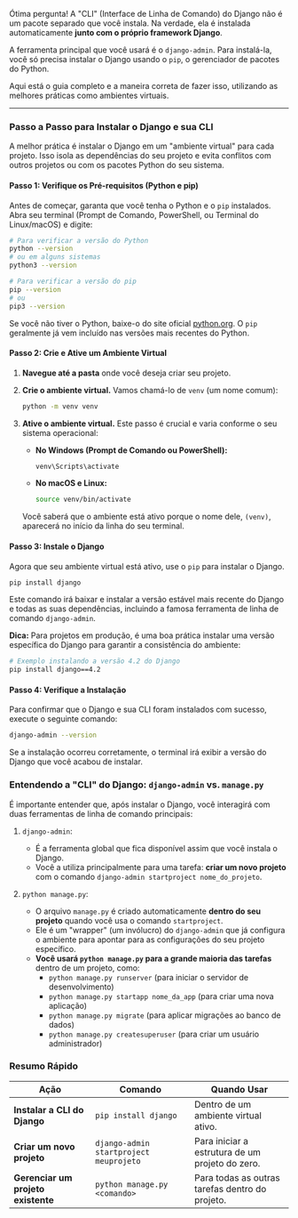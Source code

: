Ótima pergunta! A "CLI" (Interface de Linha de Comando) do Django não é um pacote separado que você instala. Na verdade, ela é instalada automaticamente **junto com o próprio framework Django**.

A ferramenta principal que você usará é o `django-admin`. Para instalá-la, você só precisa instalar o Django usando o `pip`, o gerenciador de pacotes do Python.

Aqui está o guia completo e a maneira correta de fazer isso, utilizando as melhores práticas como ambientes virtuais.

---

### Passo a Passo para Instalar o Django e sua CLI

A melhor prática é instalar o Django em um "ambiente virtual" para cada projeto. Isso isola as dependências do seu projeto e evita conflitos com outros projetos ou com os pacotes Python do seu sistema.

#### Passo 1: Verifique os Pré-requisitos (Python e pip)

Antes de começar, garanta que você tenha o Python e o `pip` instalados. Abra seu terminal (Prompt de Comando, PowerShell, ou Terminal do Linux/macOS) e digite:

```bash
# Para verificar a versão do Python
python --version
# ou em alguns sistemas
python3 --version

# Para verificar a versão do pip
pip --version
# ou
pip3 --version
```

Se você não tiver o Python, baixe-o do site oficial [python.org](https://python.org). O `pip` geralmente já vem incluído nas versões mais recentes do Python.

#### Passo 2: Crie e Ative um Ambiente Virtual

1.  **Navegue até a pasta** onde você deseja criar seu projeto.
2.  **Crie o ambiente virtual.** Vamos chamá-lo de `venv` (um nome comum):

    ```bash
    python -m venv venv
    ```

3.  **Ative o ambiente virtual.** Este passo é crucial e varia conforme o seu sistema operacional:

    * **No Windows (Prompt de Comando ou PowerShell):**
        ```bash
        venv\Scripts\activate
        ```

    * **No macOS e Linux:**
        ```bash
        source venv/bin/activate
        ```

    Você saberá que o ambiente está ativo porque o nome dele, `(venv)`, aparecerá no início da linha do seu terminal.

#### Passo 3: Instale o Django

Agora que seu ambiente virtual está ativo, use o `pip` para instalar o Django.

```bash
pip install django
```

Este comando irá baixar e instalar a versão estável mais recente do Django e todas as suas dependências, incluindo a famosa ferramenta de linha de comando `django-admin`.

**Dica:** Para projetos em produção, é uma boa prática instalar uma versão específica do Django para garantir a consistência do ambiente:
```bash
# Exemplo instalando a versão 4.2 do Django
pip install django==4.2
```

#### Passo 4: Verifique a Instalação

Para confirmar que o Django e sua CLI foram instalados com sucesso, execute o seguinte comando:

```bash
django-admin --version
```

Se a instalação ocorreu corretamente, o terminal irá exibir a versão do Django que você acabou de instalar.

### Entendendo a "CLI" do Django: `django-admin` vs. `manage.py`

É importante entender que, após instalar o Django, você interagirá com duas ferramentas de linha de comando principais:

1.  `django-admin`:
    * É a ferramenta global que fica disponível assim que você instala o Django.
    * Você a utiliza principalmente para uma tarefa: **criar um novo projeto** com o comando `django-admin startproject nome_do_projeto`.

2.  `python manage.py`:
    * O arquivo `manage.py` é criado automaticamente **dentro do seu projeto** quando você usa o comando `startproject`.
    * Ele é um "wrapper" (um invólucro) do `django-admin` que já configura o ambiente para apontar para as configurações do seu projeto específico.
    * **Você usará `python manage.py` para a grande maioria das tarefas** dentro de um projeto, como:
        * `python manage.py runserver` (para iniciar o servidor de desenvolvimento)
        * `python manage.py startapp nome_da_app` (para criar uma nova aplicação)
        * `python manage.py migrate` (para aplicar migrações ao banco de dados)
        * `python manage.py createsuperuser` (para criar um usuário administrador)

### Resumo Rápido

| Ação                                     | Comando                                   | Quando Usar                                     |
| ---------------------------------------- | ----------------------------------------- | ----------------------------------------------- |
| **Instalar a CLI do Django** | `pip install django`                      | Dentro de um ambiente virtual ativo.            |
| **Criar um novo projeto** | `django-admin startproject meuprojeto`    | Para iniciar a estrutura de um projeto do zero. |
| **Gerenciar um projeto existente** | `python manage.py <comando>`              | Para todas as outras tarefas dentro do projeto. |